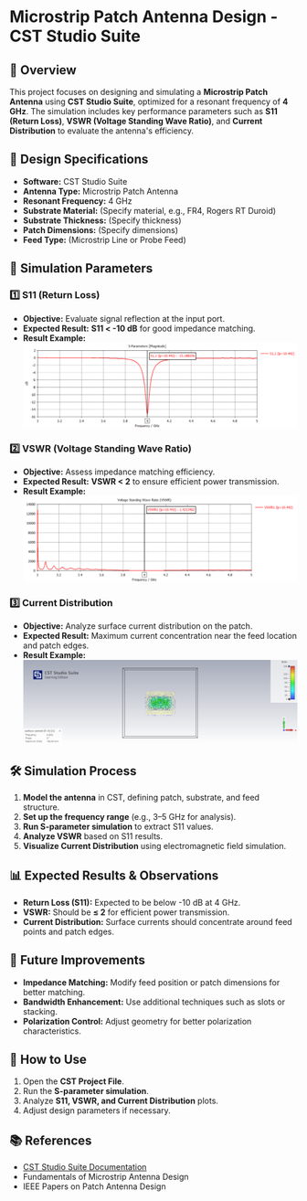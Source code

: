 # Microstrip Patch Antenna Design - CST Studio Suite

## 📌 Overview
This project focuses on designing and simulating a **Microstrip Patch Antenna** using **CST Studio Suite**, optimized for a resonant frequency of **4 GHz**. The simulation includes key performance parameters such as **S11 (Return Loss)**, **VSWR (Voltage Standing Wave Ratio)**, and **Current Distribution** to evaluate the antenna's efficiency.

## 🎯 Design Specifications
- **Software:** CST Studio Suite
- **Antenna Type:** Microstrip Patch Antenna
- **Resonant Frequency:** 4 GHz
- **Substrate Material:** (Specify material, e.g., FR4, Rogers RT Duroid)
- **Substrate Thickness:** (Specify thickness)
- **Patch Dimensions:** (Specify dimensions)
- **Feed Type:** (Microstrip Line or Probe Feed)

## 🔬 Simulation Parameters
### 1️⃣ **S11 (Return Loss)**
- **Objective:** Evaluate signal reflection at the input port.
- **Expected Result:** **S11 < -10 dB** for good impedance matching.
- **Result Example:**  
  ![S11 Graph](results/S11.png)

### 2️⃣ **VSWR (Voltage Standing Wave Ratio)**
- **Objective:** Assess impedance matching efficiency.
- **Expected Result:** **VSWR < 2** to ensure efficient power transmission.
- **Result Example:**  
  ![VSWR Graph](results/VSWR.png)

### 3️⃣ **Current Distribution**
- **Objective:** Analyze surface current distribution on the patch.
- **Expected Result:** Maximum current concentration near the feed location and patch edges.
- **Result Example:**  
  ![Current Distribution](results/current_dis.png)

## 🛠 Simulation Process
1. **Model the antenna** in CST, defining patch, substrate, and feed structure.
2. **Set up the frequency range** (e.g., 3–5 GHz for analysis).
3. **Run S-parameter simulation** to extract S11 values.
4. **Analyze VSWR** based on S11 results.
5. **Visualize Current Distribution** using electromagnetic field simulation.

## 📊 Expected Results & Observations
- **Return Loss (S11):** Expected to be below -10 dB at 4 GHz.
- **VSWR:** Should be **≤ 2** for efficient power transmission.
- **Current Distribution:** Surface currents should concentrate around feed points and patch edges.

## 🔄 Future Improvements
- **Impedance Matching:** Modify feed position or patch dimensions for better matching.
- **Bandwidth Enhancement:** Use additional techniques such as slots or stacking.
- **Polarization Control:** Adjust geometry for better polarization characteristics.

## 🚀 How to Use
1. Open the **CST Project File**.
2. Run the **S-parameter simulation**.
3. Analyze **S11, VSWR, and Current Distribution** plots.
4. Adjust design parameters if necessary.

## 📚 References
- [CST Studio Suite Documentation](https://www.3ds.com/products-services/simulia/products/cst-studio-suite/)
- Fundamentals of Microstrip Antenna Design
- IEEE Papers on Patch Antenna Design
